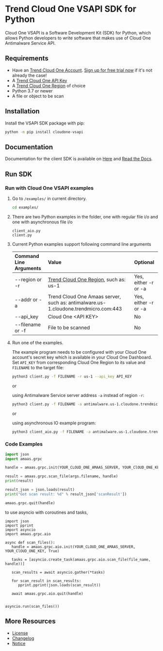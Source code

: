 # Trend Cloud One VSAPI SDK for Python

Cloud One VSAPI is a Software Development Kit (SDK) for Python, which allows Python developers to write software that makes use of Cloud One Antimalware Service API.

## Requirements

- Have an [Trend Cloud One Account](https://cloudone.trendmicro.com). [Sign up for free trial now](https://cloudone.trendmicro.com/trial) if it's not already the case!
- A [Trend Cloud One API Key](https://cloudone.trendmicro.com/docs/identity-and-account-management/c1-api-key/#new-api-key)
- A [Trend Cloud One Region](https://cloudone.trendmicro.com/docs/identity-and-account-management/c1-regions/) of choice
- Python 3.7 or newer
- A file or object to be scan

## Installation

Install the VSAPI SDK package with pip:

   ```sh
   python -m pip install cloudone-vsapi
   ```

## Documentation

Documentation for the client SDK is available on [Here](README.md) and [Read the Docs](https://cloudone.trendmicro.com/docs/).

## Run SDK

### Run with Cloud One VSAPI examples

1. Go to `/examples/` in current directory.

   ```sh
   cd examples/
   ```

2. There are two Python examples in the folder, one with regular file i/o and one with asynchronous file i/o

   ```text
   client_aio.py
   client.py
   ```

3. Current Python examples support following command line arguments

   | Command Line Arguments                 | Value                    | Optional |
   | :------------------ | :----------------------- | :------- |
   | --region or -r | [Trend Cloud One Region](https://cloudone.trendmicro.com/docs/identity-and-account-management/c1-regions/), such as: us-1 | Yes, either -r or -a
   | --addr or -a   | Trend Cloud One Amaas server, such as: antimalware.us-1.cloudone.trendmicro.com:443 | Yes, either -r or -a      |
   | --api_key      | Cloud One \<API KEY\>              | No       |
   | --filename or -f |        File to be scanned            | No       |

4. Run one of the examples.

   The example program needs to be configured with your Cloud One account's secret key which is available in your Cloud One Dashboard. Set `API_KEY` from corresponding Cloud One Region to its value and `FILENAME` to the target file:

   ```sh
   python3 client.py -f FILENAME -r us-1 --api_key API_KEY
   ```

   or

   using Antimalware Service server address `-a` instead of region `-r`:

   ```sh
   python3 client.py -f FILENAME -a antimalware.us-1.cloudone.trendmicro.com:443 --api_key API_KEY
   ```

   or

   using asynchronous IO example program:

   ```sh
   python3 client_aio.py -f FILENAME -a antimalware.us-1.cloudone.trendmicro.com:443 --api_key API_KEY
   ```

### Code Examples

```python
import json
import amaas.grpc

handle = amaas.grpc.init(YOUR_CLOUD_ONE_AMAAS_SERVER, YOUR_ClOUD_ONE_KEY, True)

result = amaas.grpc.scan_file(args.filename, handle)
print(result)

result_json = json.loads(result)
print("Got scan result: %d" % result_json['scanResult'])

amaas.grpc.quit(handle)

```

to use asyncio with  coroutines and tasks,

```python:
import json
import pprint
import asyncio
import amaas.grpc.aio

async def scan_files():
   handle = amaas.grpc.aio.init(YOUR_CLOUD_ONE_AMAAS_SERVER, YOUR_ClOUD_ONE_KEY, True)

   tasks = [asyncio.create_task(amaas.grpc.aio.scan_file(file_name, handle))]

   scan_results = await asyncio.gather(*tasks)

   for scan_result in scan_results:
      pprint.pprint(json.loads(scan_result))

   await amaas.grpc.aio.quit(handle)


asyncio.run(scan_files())

```

## More Resources

- [License](https://github.com/trendmicro/cloudone-antimalware-python-sdk/blob/main/LICENSE)
- [Changelog](https://github.com/trendmicro/cloudone-antimalware-python-sdk/blob/main/CHANGELOG.md)
- [Notice](https://github.com/trendmicro/cloudone-antimalware-python-sdk/blob/main/NOTICE)
